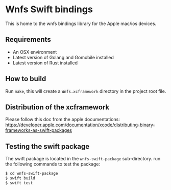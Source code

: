 # Wnfs Swift bindings
This is home to the wnfs bindings library for the Apple mac/ios devices.
## Requirements
- An OSX environment
- Latest version of Golang and Gomobile installed
- Latest version of Rust installed
## How to build
Run `make`, this will create a `Wnfs.xcframework` directory in the project root file.

## Distribution of the xcframework
Please follow this doc from the apple documentations: https://developer.apple.com/documentation/xcode/distributing-binary-frameworks-as-swift-packages

## Testing the swift package
The swift package is located in the  `wnfs-swift-package` sub-directory. run the following commands to test the package:
```sh
$ cd wnfs-swift-package
$ swift build
$ swift test
```
